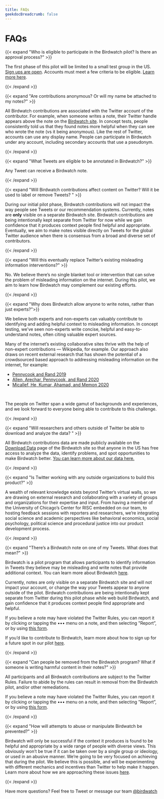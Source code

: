 ```yaml
---
title: FAQs
geekdocBreadcrumb: false
---
```


# FAQs

{{< expand "Who is eligible to participate in the Birdwatch pilot? Is there an approval process?" >}}

The first phase of this pilot will be limited to a small test group in the US. [Sign ups are open](https://twitter.com/i/flow/join-birdwatch). Accounts must meet a few criteria to be eligible. [Learn more here](../../join).

{{< /expand >}}

{{< expand "Are contributions anonymous? Or will my name be attached to my notes?" >}}

All Birdwatch contributions are associated with the Twitter account of the contributor. For example, when someone writes a note, their Twitter handle appears above the note on the [Birdwatch site](http://birdwatch.twitter.com). In concept tests, people consistently told us that they found notes more helpful when they can see who wrote the note (vs it being anonymous). Like the rest of Twitter, accounts can use any display name. People can participate in Birdwatch under any account, including secondary accounts that use a pseudonym.

{{< /expand >}}

{{< expand "What Tweets are eligible to be annotated in Birdwatch?" >}}

Any Tweet can receive a Birdwatch note.

{{< /expand >}}

{{< expand "Will Birdwatch contributions affect content on Twitter? Will it be used to label or remove Tweets? " >}}

During our initial pilot phase, Birdwatch contributions will not impact the way people see Tweets or our recommendation systems. Currently, notes are **only** visible on a separate Birdwatch site. Birdwatch contributions are being intentionally kept separate from Twitter for now while we gain confidence that it produces context people find helpful and appropriate. Eventually, we aim to make notes visible directly on Tweets for the global Twitter audience when there is consensus from a broad and diverse set of contributors.

{{< /expand >}}

{{< expand "Will this eventually replace Twitter’s existing misleading information interventions?" >}}

No. We believe there’s no single blanket tool or intervention that can solve the problem of misleading information on the internet. During this pilot, we aim to learn how Birdwatch may complement our existing efforts.

{{< /expand >}}

{{< expand "Why does Birdwatch allow anyone to write notes, rather than just experts?">}}

We believe both experts and non-experts can valuably contribute to identifying and adding helpful context to misleading information. In concept testing, we’ve seen non-experts write concise, helpful and easy-to-understand notes, often citing valuable expert sources.

Many of the internet’s existing collaborative sites thrive with the help of non-expert contributions — Wikipedia, for example. Our approach also draws on recent external research that has shown the potential of a crowdsourced based approach to addressing misleading information on the internet, for example:

- [Pennycook and Rand 2019](https://www.pnas.org/content/116/7/2521)
- [Allen, Arechar, Pennycook, and Rand 2020](https://psyarxiv.com/9qdza)
- [Micallef, He, Kumar, Ahamad, and Memon 2020](https://arxiv.org/abs/2011.05773)

<br>

The people on Twitter span a wide gamut of backgrounds and experiences, and we look forward to everyone being able to contribute to this challenge.

{{< /expand >}}

{{< expand "Will researchers and others outside of Twitter be able to download and analyze the data? " >}}

All Birdwatch contributions data are made publicly available on the [Download Data](https://twitter.com/i/birdwatch/download-data) page of the Birdwatch site so that anyone in the US has free access to analyze the data, identify problems, and spot opportunities to make Birdwatch better. [You can learn more about our data here.](../../data)

{{< /expand >}}

{{< expand "Is Twitter working with any outside organizations to build this product?" >}}

A wealth of relevant knowledge exists beyond Twitter’s virtual walls, so we are drawing on external research and collaborating with a variety of groups and organizations for their expertise and input. From having a member of the University of Chicago’s Center for RISC embedded on our team, to hosting feedback sessions with reporters and researchers, we’re integrating social science and academic perspectives like behavioral economics, social psychology, political science and procedural justice into our product development process.

{{< /expand >}}

{{< expand "There’s a Birdwatch note on one of my Tweets. What does that mean?" >}}

Birdwatch is a pilot program that allows participants to identify information in Tweets they believe may be misleading and write notes that provide additional context. You can learn more about Birdwatch [here](../../).

Currently, notes are only visible on a separate Birdwatch site and will not impact your account, or change the way your Tweets appear to anyone outside of the pilot. Birdwatch contributions are being intentionally kept separate from Twitter during this pilot phase while web build Birdwatch, and gain confidence that it produces context people find appropriate and helpful.

If you believe a note may have violated the Twitter Rules, you can report it by clicking or tapping the ••• menu on a note, and then selecting "Report”, or by using [this form](https://help.twitter.com/en/forms/birdwatch).

If you’d like to contribute to Birdwatch, learn more about how to sign up for a future spot in our pilot [here](../../join).

{{< /expand >}}

{{< expand "Can people be removed from the Birdwatch program? What if someone is writing harmful content in their notes?" >}}

All participants and all Birdwatch contributions are subject to the Twitter Rules. Failure to abide by the rules can result in removal from the Birdwatch pilot, and/or other remediations.

If you believe a note may have violated the Twitter Rules, you can report it by clicking or tapping the ••• menu on a note, and then selecting "Report”, or by using [this form](https://help.twitter.com/en/forms/birdwatch).

{{< /expand >}}

{{< expand "How will attempts to abuse or manipulate Birdwatch be prevented?" >}}

Birdwatch will only be successful if the context it produces is found to be helpful and appropriate by a wide range of people with diverse views. This obviously won’t be true if it can be taken over by a single group or ideology, or used in an abusive manner. We’re going to be very focused on achieving that during the pilot. We believe this is possible, and will be experimenting with different mechanics and incentives than Twitter to help make it happen. Learn more about how we are approaching these issues [here](../../challenges).

{{< /expand >}}

Have more questions? Feel free to Tweet or message our team [@birdwatch](https://twitter.com/birdwatch)
